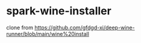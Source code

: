 # spark-wine-installer

clone from https://github.com/gfdgd-xi/deep-wine-runner/blob/main/wine%20install
